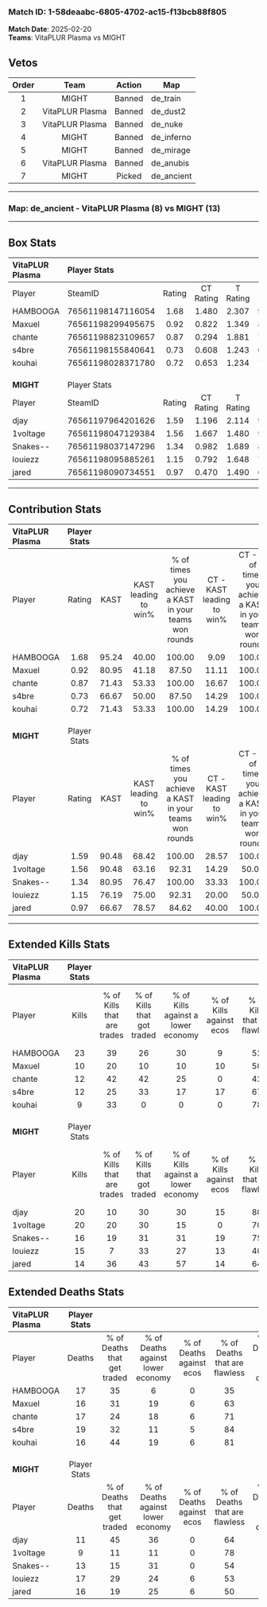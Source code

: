 ### Match ID: 1-58deaabc-6805-4702-ac15-f13bcb88f805  
**Match Date**: 2025-02-20  
**Teams**: VitaPLUR Plasma vs MIGHT  

## Vetos  

| Order | Team | Action | Map |
| :---: | :--: | :----: | --- |
| 1 | MIGHT | Banned | de_train |
| 2 | VitaPLUR Plasma | Banned | de_dust2 |
| 3 | VitaPLUR Plasma | Banned | de_nuke |
| 4 | MIGHT | Banned | de_inferno |
| 5 | MIGHT | Banned | de_mirage |
| 6 | VitaPLUR Plasma | Banned | de_anubis |
| 7 | MIGHT | Picked | de_ancient |

---  

### **Map**: de_ancient - VitaPLUR Plasma (8) vs MIGHT (13)  
---  

## Box Stats  

| **VitaPLUR Plasma** | Player Stats      |        |           |          |       |       |       |         |        |      |     |
| :- | :- | :-: | :-: | :-: | :-: | :-: | :-: | :-: | :-: | :-: | :-: |
| Player              | SteamID           | Rating | CT Rating | T Rating | KAST  |  ADR  | Kills | Assists | Deaths | K/D  | HS% |
| HAMBOOGA            | 76561198147116054 |  1.68  |   1.480   |  2.307   | 95.24 | 116.2 |  23   |    8    |   17   | 1.35 | 56  |
| Maxuel              | 76561198299495675 |  0.92  |   0.822   |  1.349   | 80.95 | 70.0  |  10   |    8    |   16   | 0.63 | 80  |
| chante              | 76561198823109657 |  0.87  |   0.294   |  1.881   | 71.43 | 57.8  |  12   |    9    |   17   | 0.71 | 25  |
| s4bre               | 76561198155840641 |  0.73  |   0.608   |  1.243   | 66.67 | 49.5  |  12   |    2    |   19   | 0.63 | 41  |
| kouhai              | 76561198028371780 |  0.72  |   0.653   |  1.234   | 71.43 | 52.4  |   9   |    2    |   16   | 0.56 | 44  |
|                     |                   |        |           |          |       |       |       |         |        |      |     |
|                     |                   |        |           |          |       |       |       |         |        |      |     |
|                     |                   |        |           |          |       |       |       |         |        |      |     |
| **MIGHT**           | Player Stats      |        |           |          |       |       |       |         |        |      |     |
| Player              | SteamID           | Rating | CT Rating | T Rating | KAST  |  ADR  | Kills | Assists | Deaths | K/D  | HS% |
| djay                | 76561197964201626 |  1.59  |   1.196   |  2.114   | 90.48 | 94.4  |  20   |    5    |   11   | 1.82 | 40  |
| 1voltage            | 76561198047129384 |  1.56  |   1.667   |  1.480   | 90.48 | 76.0  |  20   |    0    |   9    | 2.22 | 45  |
| Snakes--            | 76561198037147296 |  1.34  |   0.982   |  1.689   | 80.95 | 100.2 |  16   |    7    |   13   | 1.23 | 43  |
| louiezz             | 76561198095885261 |  1.15  |   0.792   |  1.648   | 76.19 | 92.2  |  15   |   10    |   17   | 0.88 | 80  |
| jared               | 76561198090734551 |  0.97  |   0.470   |  1.490   | 66.67 | 70.1  |  14   |    6    |   16   | 0.88 | 50  |
---  

## Contribution Stats  

| **VitaPLUR Plasma** | Player Stats |       |                      |                                                        |                           |                                                             |                          |                                                            |
| :- | :-: | :-: | :-: | :-: | :-: | :-: | :-: | :-: |
| Player              |    Rating    | KAST  | KAST leading to win% | % of times you achieve a KAST in your teams won rounds | CT - KAST leading to win% | CT - % of times you achieve a KAST in your teams won rounds | T - KAST leading to win% | T - % of times you achieve a KAST in your teams won rounds |
| HAMBOOGA            |     1.68     | 95.24 |        40.00         |                         100.00                         |           9.09            |                           100.00                            |          77.78           |                           100.00                           |
| Maxuel              |     0.92     | 80.95 |        41.18         |                         87.50                          |           11.11           |                           100.00                            |          75.00           |                           85.71                            |
| chante              |     0.87     | 71.43 |        53.33         |                         100.00                         |           16.67           |                           100.00                            |          77.78           |                           100.00                           |
| s4bre               |     0.73     | 66.67 |        50.00         |                         87.50                          |           14.29           |                           100.00                            |          85.71           |                           85.71                            |
| kouhai              |     0.72     | 71.43 |        53.33         |                         100.00                         |           14.29           |                           100.00                            |          87.50           |                           100.00                           |
|                     |              |       |                      |                                                        |                           |                                                             |                          |                                                            |
|                     |              |       |                      |                                                        |                           |                                                             |                          |                                                            |
|                     |              |       |                      |                                                        |                           |                                                             |                          |                                                            |
| **MIGHT**           | Player Stats |       |                      |                                                        |                           |                                                             |                          |                                                            |
| Player              |    Rating    | KAST  | KAST leading to win% | % of times you achieve a KAST in your teams won rounds | CT - KAST leading to win% | CT - % of times you achieve a KAST in your teams won rounds | T - KAST leading to win% | T - % of times you achieve a KAST in your teams won rounds |
| djay                |     1.59     | 90.48 |        68.42         |                         100.00                         |           28.57           |                           100.00                            |          91.67           |                           100.00                           |
| 1voltage            |     1.56     | 90.48 |        63.16         |                         92.31                          |           14.29           |                            50.00                            |          91.67           |                           100.00                           |
| Snakes--            |     1.34     | 80.95 |        76.47         |                         100.00                         |           33.33           |                           100.00                            |          100.00          |                           100.00                           |
| louiezz             |     1.15     | 76.19 |        75.00         |                         92.31                          |           20.00           |                            50.00                            |          100.00          |                           100.00                           |
| jared               |     0.97     | 66.67 |        78.57         |                         84.62                          |           40.00           |                           100.00                            |          100.00          |                           81.82                            |
---  

## Extended Kills Stats  

| **VitaPLUR Plasma** | Player Stats |                            |                            |                                    |                         |                              |                                 |                                       |                    |           |
| :- | :-: | :-: | :-: | :-: | :-: | :-: | :-: | :-: | :-: | :-: |
| Player              |    Kills     | % of Kills that are trades | % of Kills that got traded | % of Kills against a lower economy | % of Kills against ecos | % of Kills that are flawless | % of Kills that are close duels | % of Kills that are assisted by flash | Pistol Round Kills | AWP Kills |
| HAMBOOGA            |      23      |             39             |             26             |                 30                 |            9            |              52              |                9                |                   4                   |         0          |     2     |
| Maxuel              |      10      |             20             |             10             |                 10                 |           10            |              50              |                0                |                  10                   |         1          |     2     |
| chante              |      12      |             42             |             42             |                 25                 |            0            |              42              |                0                |                   0                   |         0          |     1     |
| s4bre               |      12      |             25             |             33             |                 17                 |           17            |              67              |                8                |                   8                   |         4          |     1     |
| kouhai              |      9       |             33             |             0              |                 0                  |            0            |              78              |               11                |                   0                   |         0          |     0     |
|                     |              |                            |                            |                                    |                         |                              |                                 |                                       |                    |           |
|                     |              |                            |                            |                                    |                         |                              |                                 |                                       |                    |           |
|                     |              |                            |                            |                                    |                         |                              |                                 |                                       |                    |           |
| **MIGHT**           | Player Stats |                            |                            |                                    |                         |                              |                                 |                                       |                    |           |
| Player              |    Kills     | % of Kills that are trades | % of Kills that got traded | % of Kills against a lower economy | % of Kills against ecos | % of Kills that are flawless | % of Kills that are close duels | % of Kills that are assisted by flash | Pistol Round Kills | AWP Kills |
| djay                |      20      |             10             |             30             |                 30                 |           15            |              80              |                0                |                  10                   |         0          |     0     |
| 1voltage            |      20      |             20             |             30             |                 15                 |            0            |              70              |               10                |                   0                   |         7          |     4     |
| Snakes--            |      16      |             19             |             31             |                 31                 |           19            |              75              |               13                |                   0                   |         0          |     1     |
| louiezz             |      15      |             7              |             33             |                 27                 |           13            |              40              |                7                |                   0                   |         0          |     2     |
| jared               |      14      |             36             |             43             |                 57                 |           14            |              64              |                0                |                   0                   |         0          |     0     |
## Extended Deaths Stats  

| **VitaPLUR Plasma** | Player Stats |                             |                                   |                          |                               |                            |                           |               |
| :- | :-: | :-: | :-: | :-: | :-: | :-: | :-: | :-: |
| Player              |    Deaths    | % of Deaths that get traded | % of Deaths against lower economy | % of Deaths against ecos | % of Deaths that are flawless | % of Deaths that are close | % of Deaths while blinded | Deaths to AWP |
| HAMBOOGA            |      17      |             35              |                 6                 |            0             |              35               |             6              |             0             |       1       |
| Maxuel              |      16      |             31              |                19                 |            6             |              63               |             6              |             0             |       1       |
| chante              |      17      |             24              |                18                 |            6             |              71               |             0              |             6             |       2       |
| s4bre               |      19      |             32              |                11                 |            5             |              84               |             5              |             5             |       3       |
| kouhai              |      16      |             44              |                19                 |            6             |              81               |             13             |             0             |       0       |
|                     |              |                             |                                   |                          |                               |                            |                           |               |
|                     |              |                             |                                   |                          |                               |                            |                           |               |
|                     |              |                             |                                   |                          |                               |                            |                           |               |
| **MIGHT**           | Player Stats |                             |                                   |                          |                               |                            |                           |               |
| Player              |    Deaths    | % of Deaths that get traded | % of Deaths against lower economy | % of Deaths against ecos | % of Deaths that are flawless | % of Deaths that are close | % of Deaths while blinded | Deaths to AWP |
| djay                |      11      |             45              |                36                 |            0             |              64               |             18             |             0             |       0       |
| 1voltage            |      9       |             11              |                11                 |            0             |              78               |             11             |            11             |       0       |
| Snakes--            |      13      |             15              |                31                 |            0             |              54               |             0              |             8             |       1       |
| louiezz             |      17      |             29              |                24                 |            6             |              53               |             0              |             0             |       4       |
| jared               |      16      |             19              |                25                 |            6             |              50               |             6              |             6             |       0       |
